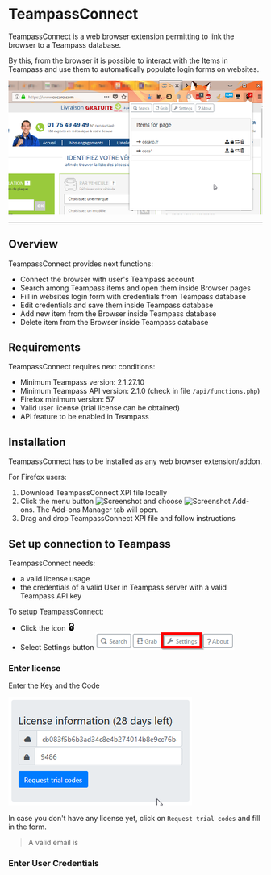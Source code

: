 # TeampassConnect

TeampassConnect is a web browser extension permitting to link the browser to a Teampass database.

By this, from the browser it is possible to interact with the Items in Teampass and use them to automatically populate login forms on websites. 


![Screenshot](../img/tpc-pres-2.png)

---

## Overview

TeampassConnect provides next functions:

- Connect the browser with user's Teampass account
- Search among Teampass items and open them inside Browser pages
- Fill in websites login form with credentials from Teampass database
- Edit credentials and save them inside Teampass database
- Add new item from the Browser inside Teampass database
- Delete item from the Browser inside Teampass database


## Requirements

TeampassConnect requires next conditions:

- Minimum Teampass version: 2.1.27.10
- Minimum Teampass API version: 2.1.0 (check in file `/api/functions.php`)
- Firefox minimum version: 57
- Valid user license (trial license can be obtained)
- API feature to be enabled in Teampass


## Installation

TeampassConnect has to be installed as any web browser extension/addon.

For Firefox users:

1. Download TeampassConnect XPI file locally
2. Click the menu button ![Screenshot](https://prod-cdn.sumo.mozilla.net/uploads/gallery/images/2017-10-22-15-37-15-18c775.png) and choose ![Screenshot](https://prod-cdn.sumo.mozilla.net/uploads/gallery/images/2017-10-30-08-25-40-b7327f.png) Add-ons. The Add-ons Manager tab will open. 
3. Drag and drop TeampassConnect XPI file and follow instructions

## Set up connection to Teampass

TeampassConnect needs:

- a valid license usage
- the credentials of a valid User in Teampass server with a valid Teampass API key

To setup TeampassConnect:

- Click the icon ![Screenshot](../img/icon-16.png)
- Select Settings button ![Screenshot](../img/tpc-menu-settings.png)

### Enter license

Enter the Key and the Code

![Screenshot](../img/tpc-settings-trial.png)

In case you don't have any license yet, click on `Request trial codes` and fill in the form.

> A valid email is 


### Enter User Credentials
